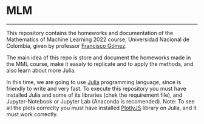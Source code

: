 # MLM
---
This repository contains the homeworks and documentation of the Mathematics of Machine Learning 2022 course, Universidad Nacional de Colombia, given by professor [Francisco Gómez](https://sites.google.com/site/fagomezj/).

The main idea of this repo is store and document the homeworks made in the MML course, make it easaly to replicate and to apply the methods, and also learn about more Julia. 

In this time, we are going to use [Julia](https://julialang.org/) programming language, since is friendly to write and very fast. To execute this repository you must have installed Julia and some of its libraries (chek the requirement file), and  Jupyter-Notebook or Jupyter Lab (Anaconda is recomended). Note: To see all the plots correclty you must have installed [PlotlyJS](https://plotly.com/julia/) library on Julia, and it must work correctly.
